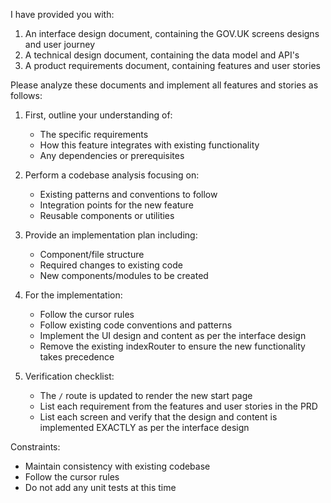 I have provided you with:
1. An interface design document, containing the GOV.UK screens designs and user journey
2. A technical design document, containing the data model and API's
3. A product requirements document, containing features and user stories

Please analyze these documents and implement all features and stories as follows:

1. First, outline your understanding of:
   - The specific requirements
   - How this feature integrates with existing functionality
   - Any dependencies or prerequisites

2. Perform a codebase analysis focusing on:
   - Existing patterns and conventions to follow
   - Integration points for the new feature
   - Reusable components or utilities

3. Provide an implementation plan including:
   - Component/file structure
   - Required changes to existing code
   - New components/modules to be created

4. For the implementation:
   - Follow the cursor rules
   - Follow existing code conventions and patterns
   - Implement the UI design and content as per the interface design
   - Remove the existing indexRouter to ensure the new functionality takes precedence

5. Verification checklist:
   - The `/` route is updated to render the new start page
   - List each requirement from the features and user stories in the PRD
   - List each screen and verify that the design and content is implemented EXACTLY as per the interface design

Constraints:
- Maintain consistency with existing codebase
- Follow the cursor rules
- Do not add any unit tests at this time
